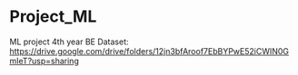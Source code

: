 # Project_ML
ML project 4th year BE
Dataset: https://drive.google.com/drive/folders/12jn3bfAroof7EbBYPwE52iCWIN0GmIeT?usp=sharing
